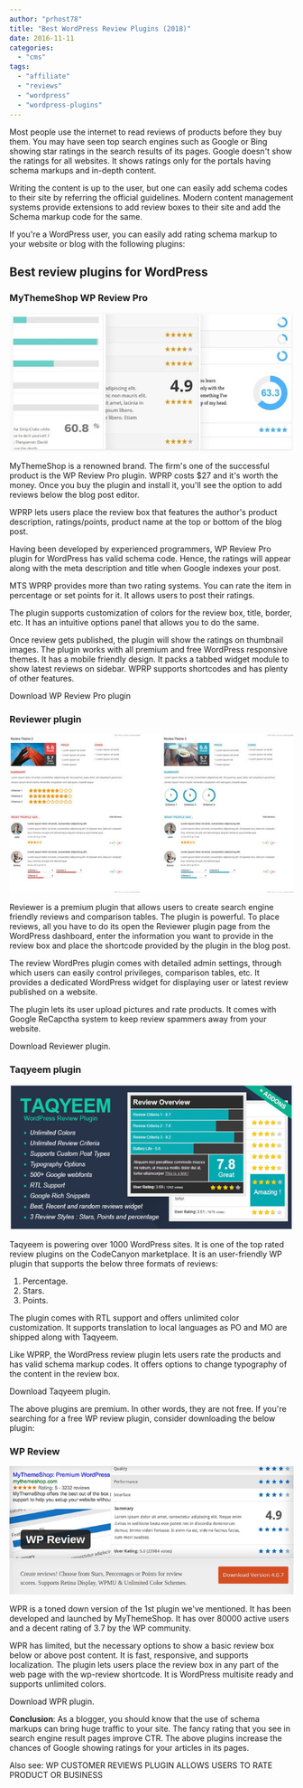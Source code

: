 ```yaml
---
author: "prhost78"
title: "Best WordPress Review Plugins (2018)"
date: 2016-11-11
categories: 
  - "cms"
tags: 
  - "affiliate"
  - "reviews"
  - "wordpress"
  - "wordpress-plugins"
---
```


Most people use the internet to read reviews of products before they buy them. You may have seen top search engines such as Google or Bing showing star ratings in the search results of its pages. Google doesn't show the ratings for all websites. It shows ratings only for the portals having schema markups and in-depth content.

Writing the content is up to the user, but one can easily add schema codes to their site by referring the official guidelines. Modern content management systems provide extensions to add review boxes to their site and add the Schema markup code for the same.

If you're a WordPress user, you can easily add rating schema markup to your website or blog with the following plugins:

## Best review plugins for WordPress

### MyThemeShop WP Review Pro

![wp review pro plugin](images/wp-review-pro.jpg)

MyThemeShop is a renowned brand. The firm's one of the successful product is the WP Review Pro plugin. WPRP costs $27 and it's worth the money. Once you buy the plugin and install it, you'll see the option to add reviews below the blog post editor.

WPRP lets users place the review box that features the author's product description, ratings/points, product name at the top or bottom of the blog post.

Having been developed by experienced programmers, WP Review Pro plugin for WordPress has valid schema code. Hence, the ratings will appear along with the meta description and title when Google indexes your post.

MTS WPRP provides more than two rating systems. You can rate the item in percentage or set points for it. It allows users to post their ratings.

The plugin supports customization of colors for the review box, title, border, etc. It has an intuitive options panel that allows you to do the same.

Once review gets published, the plugin will show the ratings on thumbnail images. The plugin works with all premium and free WordPress responsive themes. It has a mobile friendly design. It packs a tabbed widget module to show latest reviews on sidebar. WPRP supports shortcodes and has plenty of other features.

Download WP Review Pro plugin

### Reviewer plugin

![reviewer plugin](images/reviewer-plugin.jpg)

Reviewer is a premium plugin that allows users to create search engine friendly reviews and comparison tables. The plugin is powerful. To place reviews, all you have to do its open the Reviewer plugin page from the WordPress dashboard, enter the information you want to provide in the review box and place the shortcode provided by the plugin in the blog post.

The review WordPres plugin comes with detailed admin settings, through which users can easily control privileges, comparison tables, etc. It provides a dedicated WordPress widget for displaying user or latest review published on a website.

The plugin lets its user upload pictures and rate products. It comes with Google ReCapctha system to keep review spammers away from your website.

Download Reviewer plugin.

### Taqyeem plugin

![taqyeem](images/taqyeem.jpg)

Taqyeem is powering over 1000 WordPress sites. It is one of the top rated review plugins on the CodeCanyon marketplace. It is an user-friendly WP plugin that supports the below three formats of reviews:

1. Percentage.
2. Stars.
3. Points.

The plugin comes with RTL support and offers unlimited color customization. It supports translation to local languages as PO and MO are shipped along with Taqyeem.

Like WPRP, the WordPress review plugin lets users rate the products and has valid schema markup codes. It offers options to change typography of the content in the review box.

Download Taqyeem plugin.

The above plugins are premium. In other words, they are not free. If you're searching for a free WP review plugin, consider downloading the below plugin:

### WP Review

![WPR - best WordPress review plugins 2016](images/wp-review.jpg)

WPR is a toned down version of the 1st plugin we've mentioned. It has been developed and launched by MyThemeShop. It has over 80000 active users and a decent rating of 3.7 by the WP community.

WPR has limited, but the necessary options to show a basic review box below or above post content. It is fast, responsive, and supports localization. The plugin lets users place the review box in any part of the web page with the wp-review shortcode. It is WordPress multisite ready and supports unlimited colors.

Download WPR plugin.

**Conclusion**: As a blogger, you should know that the use of schema markups can bring huge traffic to your site. The fancy rating that you see in search engine result pages improve CTR. The above plugins increase the chances of Google showing ratings for your articles in its pages.

Also see: WP CUSTOMER REVIEWS PLUGIN ALLOWS USERS TO RATE PRODUCT OR BUSINESS
